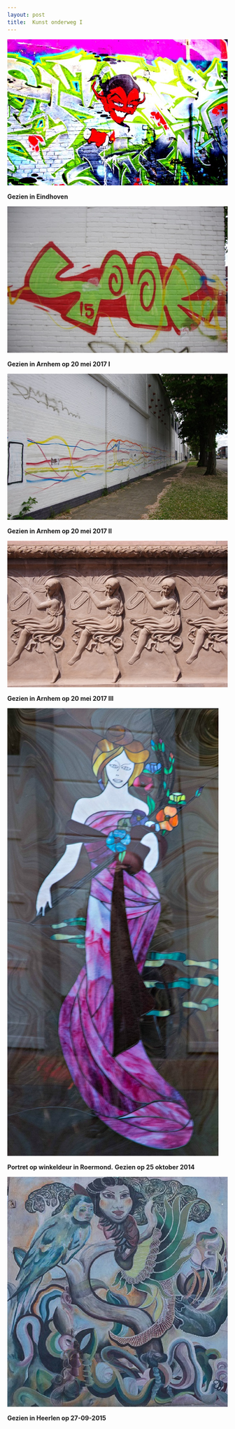 ```yaml
---
layout: post
title:  Kunst onderweg I
---
```

![](/img/IMGP4398.jpg-2)

**Gezien in Eindhoven**

![](/img/IMGP8070.jpg-2)

**Gezien in Arnhem op 20 mei 2017 I**

![](/img/IMGP8073.jpg-2)

**Gezien in Arnhem op 20 mei 2017 II**

![](/img/IMGP8082.jpg-2)

**Gezien in Arnhem op 20 mei 2017 III**

![](/img/Vrouw.jpg)

**Portret op winkeldeur in Roermond.**
**Gezien op 25 oktober 2014**

![](/img/IMGP5278.jpg-2)

**Gezien in Heerlen op 27-09-2015**




